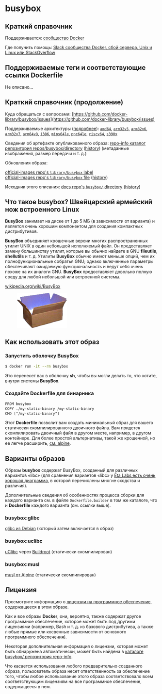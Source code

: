# busybox

## Краткий справочник

Поддерживается: [сообщество Docker](https://github.com/docker-library/busybox)

Где получить помощь: [Slack сообщества Docker, сбой сервера, Unix и Linux или StackOverflow](https://dockr.ly/comm-slack)

## Поддерживаемые теги и соответствующие ссылки Dockerfile

Не описано...

## Краткий справочник (продолжение)

Куда обращаться с вопросами: [https://github.com/docker-library/busybox/issues](https://github.com/docker-library/busybox/issues)

Поддерживаемые архитектуры ([подробнее](https://github.com/docker-library/official-images#architectures-other-than-amd64)): [`amd64`](https://hub.docker.com/r/amd64/busybox/), [`arm32v5`](https://hub.docker.com/r/arm32v5/busybox/), [`arm32v6`](https://hub.docker.com/r/arm32v6/busybox/), [`arm32v7`](https://hub.docker.com/r/arm32v7/busybox/), [`arm64v8`](https://hub.docker.com/r/arm64v8/busybox/), [`i386`](https://hub.docker.com/r/i386/busybox/), [`mips64le`](https://hub.docker.com/r/mips64le/busybox/), [`ppc64le`](https://hub.docker.com/r/ppc64le/busybox/), [`riscv64`](https://hub.docker.com/r/riscv64/busybox/), [`s390x`](https://hub.docker.com/r/s390x/busybox/)

Сведения об артефакте опубликованного образа: [repo-info каталог репозитория repos/busybox/directory](https://github.com/docker-library/repo-info/blob/master/repos/busybox) ([history](https://github.com/docker-library/repo-info/commits/master/repos/busybox)) (метаданные изображения, размер передачи и т. д.)

Обновления образа:&#x20;

[official-images repo's `library/busybox` label](https://github.com/docker-library/official-images/issues?q=label%3Alibrary%2Fbusybox)\
[official-images repo's `library/busybox` file](https://github.com/docker-library/official-images/blob/master/library/busybox) ([history](https://github.com/docker-library/official-images/commits/master/library/busybox))

Исходник этого описания: [docs repo's `busybox/` directory](https://github.com/docker-library/docs/tree/master/busybox) ([history](https://github.com/docker-library/docs/commits/master/busybox))

## Что такое busybox? Швейцарский армейский нож встроенного Linux

**BusyBox** занимает на диске от 1 до 5 МБ (в зависимости от варианта) и является очень хорошим компонентом для создания компактных дистрибутивов.

**BusyBox** объединяет крошечные версии многих распространенных утилит UNIX в один небольшой исполняемый файл. Он предоставляет замену большинству утилит, которые вы обычно найдете в GNU **fileutils**, **shellutils** и т. д. Утилиты **BusyBox** обычно имеют меньше опций, чем их полнофункциональные собратья GNU; однако включенные параметры обеспечивают ожидаемую функциональность и ведут себя очень похоже на их аналоги GNU. **BusyBox** предоставляет довольно полную среду для любой небольшой или встроенной системы.

[wikipedia.org/wiki/BusyBox](https://en.wikipedia.org/wiki/BusyBox)

<figure><img src="../.gitbook/assets/logo.png" alt=""><figcaption></figcaption></figure>

## Как использовать этот образ

### Запустить оболочку BusyBox

```bash
$ docker run -it --rm busybox
```

Это перенесет вас в оболочку **sh**, чтобы вы могли делать то, что хотите, внутри системы **BusyBox**.

### Создайте Dockerfile для бинарника

```docker
FROM busybox
COPY ./my-static-binary /my-static-binary
CMD ["/my-static-binary"]
```

Этот **Dockerfile** позволит вам создать минимальный образ для вашего статически скомпилированного двоичного файла. Вам придется скомпилировать двоичный файл в другом месте, например, в другом контейнере. Для более простой альтернативы, такой же крошечной, но ее легче расширить, [см. alpine](https://hub.docker.com/\_/alpine/).

## Варианты образов

Образы **busybox** содержат BusyBox, созданный для различных вариантов «libc» (для сравнения вариантов «libc» у [Eta Labs есть очень хорошая диаграмма](http://www.etalabs.net/compare\_libcs.html), в которой перечислены многие сходства и различия).

Дополнительные сведения об особенностях процесса сборки для каждого варианта см. в файле `Dockerfile.builder` в том же каталоге, что и **Dockerfile** каждого варианта (см. ссылки выше).

### busybox:glibc

[glibc из Debian](https://packages.debian.org/search?searchon=names\&exact=1\&suite=all\&section=all\&keywords=libc6) (который затем включается в образ)

### busybox:uclibc

[uClibc](https://uclibc.org/) через [Buildroot](https://buildroot.org/) (статически скомпилирован)

### busybox:musl

[musl от Alpine](https://pkgs.alpinelinux.org/packages?name=musl) (статически скомпилирован)

## Лицензия

Просмотрите информацию о [лицензии на программное обеспечение](http://www.busybox.net/license.html), содержащееся в этом образе.

Как и все образы **Docker**, они, вероятно, также содержат другое программное обеспечение, которое может быть под другими лицензиями (например, Bash и т. д. из базового дистрибутива, а также любые прямые или косвенные зависимости от основного программного обеспечения).

Некоторая дополнительная информация о лицензии, которая может быть обнаружена автоматически, может быть найдена в [каталоге busybox/ репозитория repo-info](https://github.com/docker-library/repo-info/tree/master/repos/busybox).

Что касается использования любого предварительно созданного образа, пользователь образа несет ответственность за обеспечение того, чтобы любое использование этого образа соответствовало всем соответствующим лицензиям на все программное обеспечение, содержащееся в нем.
